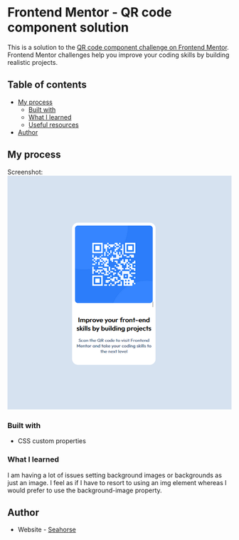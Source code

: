 # Frontend Mentor - QR code component solution

This is a solution to the [QR code component challenge on Frontend Mentor](https://www.frontendmentor.io/challenges/qr-code-component-iux_sIO_H). Frontend Mentor challenges help you improve your coding skills by building realistic projects. 

## Table of contents

- [My process](#my-process)
  - [Built with](#built-with)
  - [What I learned](#what-i-learned)
  - [Useful resources](#useful-resources)
- [Author](#author)

## My process

Screenshot: ![Screenshot](Screenshot.jpg)

### Built with

- CSS custom properties

### What I learned

I am having a lot of issues setting background images or backgrounds as just an image. I feel as if I have to resort to using an img element whereas I would prefer to use the background-image property.

## Author

- Website - [Seahorse](https://github.com/Seahorse1294)